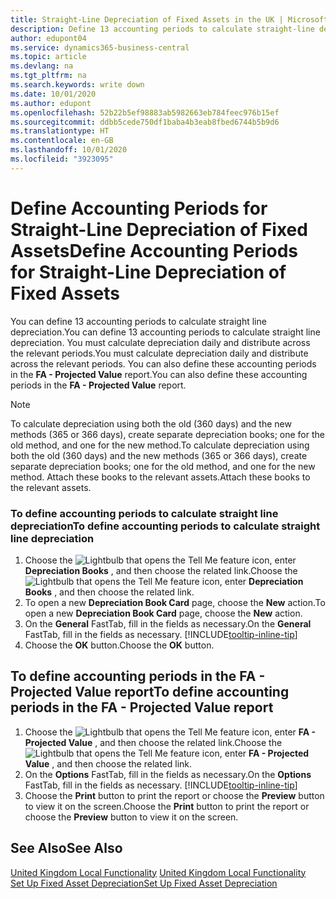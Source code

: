 ```yaml
---
title: Straight-Line Depreciation of Fixed Assets in the UK | Microsoft Docs
description: Define 13 accounting periods to calculate straight-line depreciation in the UK version. You must calculate depreciation daily and distribute across the relevant periods.
author: edupont04
ms.service: dynamics365-business-central
ms.topic: article
ms.devlang: na
ms.tgt_pltfrm: na
ms.search.keywords: write down
ms.date: 10/01/2020
ms.author: edupont
ms.openlocfilehash: 52b22b5ef98883ab5982663eb784feec976b15ef
ms.sourcegitcommit: ddbb5cede750df1baba4b3eab8fbed6744b5b9d6
ms.translationtype: HT
ms.contentlocale: en-GB
ms.lasthandoff: 10/01/2020
ms.locfileid: "3923095"
---
```

# <a name="define-accounting-periods-for-straight-line-depreciation-of-fixed-assets"></a><span data-ttu-id="d1344-104">Define Accounting Periods for Straight-Line Depreciation of Fixed Assets</span><span class="sxs-lookup"><span data-stu-id="d1344-104">Define Accounting Periods for Straight-Line Depreciation of Fixed Assets</span></span>
<span data-ttu-id="d1344-105">You can define 13 accounting periods to calculate straight line depreciation.</span><span class="sxs-lookup"><span data-stu-id="d1344-105">You can define 13 accounting periods to calculate straight line depreciation.</span></span> <span data-ttu-id="d1344-106">You must calculate depreciation daily and distribute across the relevant periods.</span><span class="sxs-lookup"><span data-stu-id="d1344-106">You must calculate depreciation daily and distribute across the relevant periods.</span></span> <span data-ttu-id="d1344-107">You can also define these accounting periods in the **FA - Projected Value** report.</span><span class="sxs-lookup"><span data-stu-id="d1344-107">You can also define these accounting periods in the **FA - Projected Value** report.</span></span>  

> [!NOTE]  
>  <span data-ttu-id="d1344-108">To calculate depreciation using both the old (360 days) and the new methods (365 or 366 days), create separate depreciation books; one for the old method, and one for the new method.</span><span class="sxs-lookup"><span data-stu-id="d1344-108">To calculate depreciation using both the old (360 days) and the new methods (365 or 366 days), create separate depreciation books; one for the old method, and one for the new method.</span></span> <span data-ttu-id="d1344-109">Attach these books to the relevant assets.</span><span class="sxs-lookup"><span data-stu-id="d1344-109">Attach these books to the relevant assets.</span></span>  

### <a name="to-define-accounting-periods-to-calculate-straight-line-depreciation"></a><span data-ttu-id="d1344-110">To define accounting periods to calculate straight line depreciation</span><span class="sxs-lookup"><span data-stu-id="d1344-110">To define accounting periods to calculate straight line depreciation</span></span>  

1.  <span data-ttu-id="d1344-111">Choose the ![Lightbulb that opens the Tell Me feature](../../media/ui-search/search_small.png "Tell me what you want to do") icon, enter **Depreciation Books** , and then choose the related link.</span><span class="sxs-lookup"><span data-stu-id="d1344-111">Choose the ![Lightbulb that opens the Tell Me feature](../../media/ui-search/search_small.png "Tell me what you want to do") icon, enter **Depreciation Books** , and then choose the related link.</span></span>  
2.  <span data-ttu-id="d1344-112">To open a new **Depreciation Book Card** page, choose the **New** action.</span><span class="sxs-lookup"><span data-stu-id="d1344-112">To open a new **Depreciation Book Card** page, choose the **New** action.</span></span>  
3.  <span data-ttu-id="d1344-113">On the **General** FastTab, fill in the fields as necessary.</span><span class="sxs-lookup"><span data-stu-id="d1344-113">On the **General** FastTab, fill in the fields as necessary.</span></span> [!INCLUDE[tooltip-inline-tip](../../includes/tooltip-inline-tip_md.md)]
5.  <span data-ttu-id="d1344-114">Choose the **OK** button.</span><span class="sxs-lookup"><span data-stu-id="d1344-114">Choose the **OK** button.</span></span>  

## <a name="to-define-accounting-periods-in-the-fa---projected-value-report"></a><span data-ttu-id="d1344-115">To define accounting periods in the FA - Projected Value report</span><span class="sxs-lookup"><span data-stu-id="d1344-115">To define accounting periods in the FA - Projected Value report</span></span>  

1.  <span data-ttu-id="d1344-116">Choose the ![Lightbulb that opens the Tell Me feature](../../media/ui-search/search_small.png "Tell me what you want to do") icon, enter **FA - Projected Value** , and then choose the related link.</span><span class="sxs-lookup"><span data-stu-id="d1344-116">Choose the ![Lightbulb that opens the Tell Me feature](../../media/ui-search/search_small.png "Tell me what you want to do") icon, enter **FA - Projected Value** , and then choose the related link.</span></span>  
2.  <span data-ttu-id="d1344-117">On the **Options** FastTab, fill in the fields as necessary.</span><span class="sxs-lookup"><span data-stu-id="d1344-117">On the **Options** FastTab, fill in the fields as necessary.</span></span> [!INCLUDE[tooltip-inline-tip](../../includes/tooltip-inline-tip_md.md)]
3.  <span data-ttu-id="d1344-118">Choose the **Print** button to print the report or choose the **Preview** button to view it on the screen.</span><span class="sxs-lookup"><span data-stu-id="d1344-118">Choose the **Print** button to print the report or choose the **Preview** button to view it on the screen.</span></span>  

## <a name="see-also"></a><span data-ttu-id="d1344-119">See Also</span><span class="sxs-lookup"><span data-stu-id="d1344-119">See Also</span></span>  
<span data-ttu-id="d1344-120">[United Kingdom Local Functionality](united-kingdom-local-functionality.md) </span><span class="sxs-lookup"><span data-stu-id="d1344-120">[United Kingdom Local Functionality](united-kingdom-local-functionality.md) </span></span>  
[<span data-ttu-id="d1344-121">Set Up Fixed Asset Depreciation</span><span class="sxs-lookup"><span data-stu-id="d1344-121">Set Up Fixed Asset Depreciation</span></span>](../../fa-how-setup-depreciation.md)  
